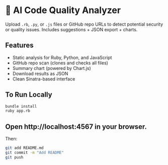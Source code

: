 # 🧠 AI Code Quality Analyzer

Upload `.rb`, `.py`, or `.js` files or GitHub repo URLs to detect potential security or quality issues. Includes suggestions + JSON export + charts.

## Features
- Static analysis for Ruby, Python, and JavaScript
- GitHub repo scan (clones and checks all files)
- Summary chart (powered by Chart.js)
- Download results as JSON
- Clean Sinatra-based interface

## To Run Locally

```bash
bundle install
ruby app.rb
```

## Open http://localhost:4567 in your browser.


Then:

```bash
git add README.md
git commit -m "Add README"
git push
```
